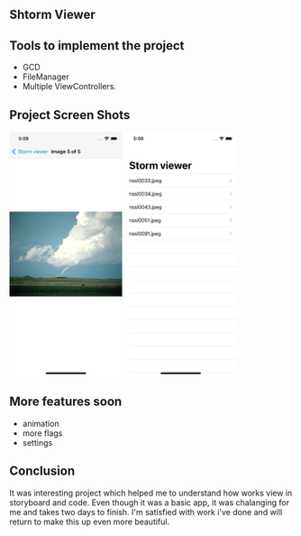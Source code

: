 ## Shtorm Viewer

## Tools to implement the project
- GCD
- FileManager
- Multiple ViewControllers.
 
 ## Project Screen Shots
<img src="Screen2.png" width="200"> <img src="Screen1.png" width="200">

## More features soon 
- animation
- more flags 
- settings 
  
## Conclusion 
It was interesting project which helped me to understand how works view in storyboard and code. 
Even though it was a basic app, it was chalanging for me and takes two days to finish. 
I'm satisfied with work i've done and will return to make this up even more beautiful.

